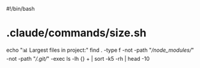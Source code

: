 #!/bin/bash
# .claude/commands/size.sh
echo "📊 Largest files in project:"
find . -type f -not -path "*/node_modules/*" -not -path "*/.git/*" -exec ls -lh {} + | sort -k5 -rh | head -10
